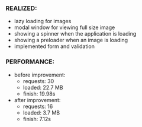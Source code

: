 ### REALIZED:

- lazy loading for images
- modal window for viewing full size image
- showing a spinner when the application is loading
- showing a preloader when an image is loading
- implemented form and validation

### PERFORMANCE:

- before improvement:
    * requests: 30
    * loaded: 22.7 MB
    * finish: 19.98s
- after improvement:
    * requests: 16
    * loaded: 3.7 MB
    * finish: 7.12s